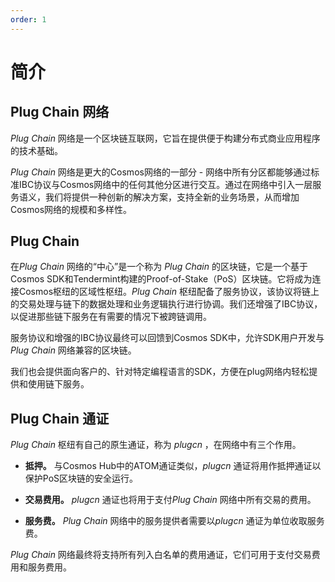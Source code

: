 ```yaml
---
order: 1
---
```


# 简介

## Plug Chain 网络

*Plug Chain*  网络是一个区块链互联网，它旨在提供便于构建分布式商业应用程序的技术基础。


*Plug Chain*  网络是更大的Cosmos网络的一部分 - 网络中所有分区都能够通过标准IBC协议与Cosmos网络中的任何其他分区进行交互。通过在网络中引入一层服务语义，我们将提供一种创新的解决方案，支持全新的业务场景，从而增加Cosmos网络的规模和多样性。

## Plug Chain 

在*Plug Chain* 网络的“中心”是一个称为 *Plug Chain*  的区块链，它是一个基于Cosmos SDK和Tendermint构建的Proof-of-Stake（PoS）区块链。它将成为连接Cosmos枢纽的区域性枢纽。*Plug Chain*  枢纽配备了服务协议，该协议将链上的交易处理与链下的数据处理和业务逻辑执行进行协调。我们还增强了IBC协议，以促进那些链下服务在有需要的情况下被跨链调用。

服务协议和增强的IBC协议最终可以回馈到Cosmos SDK中，允许SDK用户开发与*Plug Chain* 网络兼容的区块链。

我们也会提供面向客户的、针对特定编程语言的SDK，方便在plug网络内轻松提供和使用链下服务。

## Plug Chain 通证

*Plug Chain*  枢纽有自己的原生通证，称为 *plugcn* ，在网络中有三个作用。

* **抵押。** 与Cosmos Hub中的ATOM通证类似，*plugcn*  通证将用作抵押通证以保护PoS区块链的安全运行。

* **交易费用。** *plugcn*  通证也将用于支付*Plug Chain*  网络中所有交易的费用。

* **服务费。** *Plug Chain*  网络中的服务提供者需要以*plugcn*  通证为单位收取服务费。

*Plug Chain*  网络最终将支持所有列入白名单的费用通证，它们可用于支付交易费用和服务费用。

